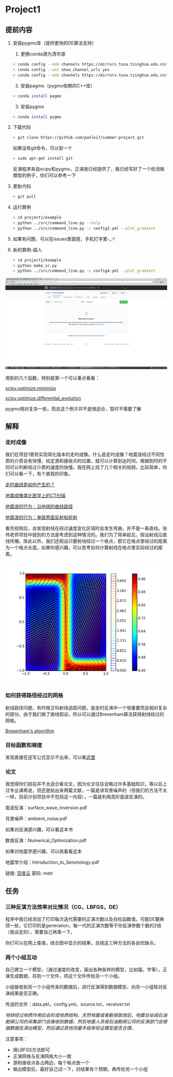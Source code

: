 # Project1

## 提前内容

1. 安装pygmo库（提供更快的DE算法支持）
   1. 更换conda源为清华源
   ```bash
   > conda config --add channels https://mirrors.tuna.tsinghua.edu.cn/anaconda/pkgs/free/
   > conda config --set show_channel_urls yes
   > conda config --add channels https://mirrors.tuna.tsinghua.edu.cn/anaconda/cloud/conda-forge/
   ```
   2. 安装pagmo（pygmo依赖的C++库）
   ```bash
   > conda install pagmo
   ```
   3. 安装pygmo
   ```bash
   > conda install pygmo
   ```

2. 下载代码

   ```bash
   > git clone https://github.com/panlei7/summer-project.git
   ```
   如果没有git命令，可以安一个
   ```bash
   > sudo apt-get install git
   ```

   反演程序来自scipy和pygmo，正演我已经提供了，我已经写好了一个检测板模型的例子，你们可以参考一下

4. 更新代码

   ```bash
   > git pull
   ```

5. 运行算例

   ```bash
   > cd project1/example
   > python ../src/command_line.py --help
   > python ../src/command_line.py -c config2.yml --plot_gradient
   ```

6. 如果有问题，可以在issues里面提，手机打字累-_-!

7. 新的算例-超人

   ```bash
   > cd project1/example
   > python make_sr.py
   > python ../src/command_line.py -c config4.yml --plot_gradient
   ```

![](figures/issues.png)

用到的几个函数，特别是第一个可以重点看看：

[scipy.optimize.minimize](https://docs.scipy.org/doc/scipy-0.15.1/reference/generated/scipy.optimize.minimize.html#scipy.optimize.minimize)

[scipy.optimize.differential_evolution](https://docs.scipy.org/doc/scipy-0.15.1/reference/generated/scipy.optimize.differential_evolution.html#scipy.optimize.differential_evolution)

pygmo相对复杂一些，而且这个例子并不是很适合，暂时不需要了解

## 解释

### 走时成像

我们在项目1里将实现简化版本的走时成像。什么是走时成像？地震波经过不同性质的介质会有快慢，给定源和接收点的位置，就可以计算到达时间，根据到时的不同可以判断经过介质的速度的快慢。我在网上找了几个相关的视频，比较简单，你们可以看一下，有个直观的印象。

[走时曲线是如何产生的？](https://www.iris.edu/hq/inclass/animation/traveltime_curves_how_they_are_created)

[地震成像类比医学上的CT扫描](https://www.iris.edu/hq/inclass/animation/seismic_tomography_ct_scan_as_analogy)

[地震波的行为：沿地球的曲线路径](https://www.iris.edu/hq/inclass/animation/seismic_wave_behavior_curving_paths_through_the_earth)

[地震波的行为：单层界面反射和折射](https://www.iris.edu/hq/inclass/animation/seismic_wave_behavior_a_single_boundary_refracts__reflects)

看完视频后，会发现射线在经过速度变化区域时会发生弯曲，并不是一条直线。张伟老师项目中提到的方法是考虑到这种情况的。我们为了简单起见，假设射线沿直线传播。除此以外，我们还假设只要射线经过一个格点，那它在格点里经过的距离为一个格点长度。如果你感兴趣，可以思考如何计算射线在格点里实际经过的距离。

![一个曲线弯曲的例子](figures/ex_fmm.png)


### 如何获得路径经过的网格

射线路径问题，有时候又叫射线追踪问题，是走时反演中一个很重要而且相对复杂的部分。由于我们做了直线假设，所以可以通过Bresenham算法获得射线经过的网格。

[Bresenham's algorithm](https://en.wikipedia.org/wiki/Bresenham%27s_line_algorithm)


### 目标函数和梯度

发现直接在这写公式显示不出来，可以看[这里](http://panlei.me/2017/07/22/misfit-function-and-gradient/)


### 论文

我觉得你们目前并不太适合看论文，因为论文往往会略过许多基础知识，等以后上过专业课再说，但还是贴出来两篇文献，一篇是讲背景噪声的（但我们的方法不太一样，目前计划项目中不包括这一内容），一篇是利用高阶面波反演的。

面波反演：surface_wave_inversion.pdf

背景噪声：ambient_noise.pdf

如果对反演感兴趣，可以看这本书

数值反演：Numerical_Optimization.pdf

如果对地震学感兴趣，可以挑着看这本

地震学介绍：Introduction_to_Seismology.pdf

链接: [百度云](https://pan.baidu.com/s/1c15fH2C) 密码: metr

## 任务

### 三种反演方法效率对比情况（CG，LBFGS，DE）

程序中我已经添加了打印每次迭代需要的正演次数以及目标函数值。可能DE要麻烦一些，它打印的是generation，每一代的正演次数等于你反演参数个数的2倍（我设定的），需要自己再乘一下。

你们可以在网上查查，结合图中显示的结果，总结这三种方法的各自优缺点。

### 两个小组互动

自己建立一个模型，（通过速度的改变，画出各种各样的模型，比如猫，字等），正演生成数据，存到一个文件，将这个文件传给另一个小组。

小组接收到另一个小组传来的数据后，进行反演得到数据模型，向另一小组核对反演结果是否正确。

传送的文件：data.pkl，config.yml，source.txt，receiver.txt

*地球经过地质作用后会形成地质结构，天然地震或者勘探放炮后，地震台站或石油勘探公司的采集部门会接收到数据，然后地震人员或石油勘探公司的反演部门会根据数据反演出模型，然后通过其他测量手段来验证模型是否合理。*

注意事项：

- 用LBFGS方法即可
- 正演网格与反演网格大小一致
- 源和接收点各占两边，每个格点放一个
- 做出模型后，最好自己试一下，对结果有个预期，再传给另一个小组
